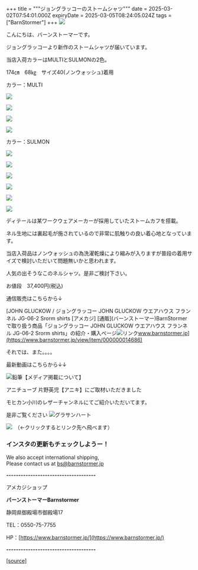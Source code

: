 +++
title = """ジョングラッコーのストームシャツ"""
date = 2025-03-02T07:54:01.000Z
expiryDate = 2025-03-05T08:24:05.024Z
tags = ["BarnStormer"]
+++
[![](https://stat.ameba.jp/user_images/20231023/16/barnstormer-go/b2/03/p/o0420015015354743273.png)](https://ameblo.jp/barnstormer-go/entry-12825670498.html)

こんにちは、バーンストーマーです。

ジョングラッコーより新作のストームシャツが届いています。

当店入荷カラーはMULTIとSULMONの2色。

174㎝　68㎏　サイズ40(ノンウォッシュ)着用

カラー：MULTI

[![](https://stat.ameba.jp/user_images/20250302/16/barnstormer-go/ef/4c/j/o0466070015550104746.jpg)](https://stat.ameba.jp/user_images/20250302/16/barnstormer-go/ef/4c/j/o0466070015550104746.jpg)

[![](https://stat.ameba.jp/user_images/20250302/16/barnstormer-go/ef/1b/j/o0466070015550104747.jpg)](https://stat.ameba.jp/user_images/20250302/16/barnstormer-go/ef/1b/j/o0466070015550104747.jpg)

[![](https://stat.ameba.jp/user_images/20250302/16/barnstormer-go/81/7a/j/o0466070015550104750.jpg)](https://stat.ameba.jp/user_images/20250302/16/barnstormer-go/81/7a/j/o0466070015550104750.jpg)

[![](https://stat.ameba.jp/user_images/20250302/16/barnstormer-go/a2/52/j/o0466070015550104720.jpg)](https://stat.ameba.jp/user_images/20250302/16/barnstormer-go/a2/52/j/o0466070015550104720.jpg)

カラー：SULMON

[![](https://stat.ameba.jp/user_images/20250302/16/barnstormer-go/00/ca/j/o0466070015550104733.jpg)](https://stat.ameba.jp/user_images/20250302/16/barnstormer-go/00/ca/j/o0466070015550104733.jpg)

[![](https://stat.ameba.jp/user_images/20250302/16/barnstormer-go/b9/5d/j/o0466070015550104735.jpg)](https://stat.ameba.jp/user_images/20250302/16/barnstormer-go/b9/5d/j/o0466070015550104735.jpg)

[![](https://stat.ameba.jp/user_images/20250302/16/barnstormer-go/d4/1f/j/o0466070015550104738.jpg)](https://stat.ameba.jp/user_images/20250302/16/barnstormer-go/d4/1f/j/o0466070015550104738.jpg)

[![](https://stat.ameba.jp/user_images/20250302/16/barnstormer-go/10/85/j/o0466070015550104739.jpg)](https://stat.ameba.jp/user_images/20250302/16/barnstormer-go/10/85/j/o0466070015550104739.jpg)

[![](https://stat.ameba.jp/user_images/20250302/16/barnstormer-go/2a/3e/j/o0466070015550104722.jpg)](https://stat.ameba.jp/user_images/20250302/16/barnstormer-go/2a/3e/j/o0466070015550104722.jpg)

[![](https://stat.ameba.jp/user_images/20250302/16/barnstormer-go/f8/b6/j/o0466070015550104726.jpg)](https://stat.ameba.jp/user_images/20250302/16/barnstormer-go/f8/b6/j/o0466070015550104726.jpg)

ディテールは某ワークウェアメーカーが採用していたストームカフを搭載。

ネル生地には裏起毛が施されているので非常に肌触りの良い着心地となっています。

当店入荷品はノンウォッシュの為洗濯乾燥により縮みが入りますが普段の着用サイズで検討いただいて問題無いかと思われます。

人気の出そうなこのネルシャツ。是非ご検討下さい。

お値段　37,400円(税込)

通信販売はこちらから↓

[JOHN GLUCKOW / ジョングラッコー JOHN GLUCKOW ウエアハウス フランネル JG-06-2 Srorm shirts \[アメカジ\] \[通販\](バーンストーマー)BarnStormer で取り扱う商品「ジョングラッコー JOHN GLUCKOW ウエアハウス フランネル JG-06-2 Srorm shirts」の紹介・購入ページ![リンク](https://c.stat100.ameba.jp/ameblo/symbols/v3.20.0/svg/gray/editor_link.svg)www.barnstormer.jp](https://www.barnstormer.jp/view/item/000000014686)

それでは、また。。。。

最新動画はこちらから↓↓

![鉛筆](https://stat100.ameba.jp/blog/ucs/img/char/char3/519.png)【メディア掲載について】

アニチューブ 片野英児【アニキ】にご取材いただきました

モヒカン小川のレザーチャンネルにてご紹介いただいてます。

是非ご覧ください ![グラサンハート](https://stat100.ameba.jp/blog/ucs/img/char/char3/148.png)

[![](https://stat.ameba.jp/user_images/20230412/16/barnstormer-go/6a/23/p/o0108010815269242493.png)](https://www.instagram.com/barnstormer_daily/)　（←クリックするとリンク先へ飛べます）

### インスタの更新もチェックしようー！

We also accept international shipping,  
Please contact us at bs@barnstormer.jp

**\-------------------------------------**

アメカジショップ

**バーンストーマーBarnstormer**

静岡県御殿場市御殿場17

TEL：0550-75-7755

HP：[https://www.barnstormer.jp/](https://www.barnstormer.jp/)

**\-------------------------------------**

[[source]](https://ameblo.jp/barnstormer-go/entry-12888402227.html)
